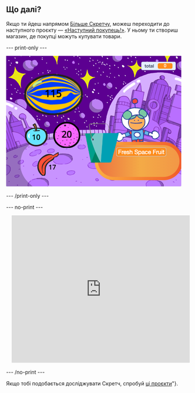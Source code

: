 ## Що далі?


Якщо ти йдеш напрямом [Більше Скретчу](https://projects.raspberrypi.org/en/raspberrypi/more-scratch), можеш переходити до наступного проєкту — [«Наступний покупець!»](https://projects.raspberrypi.org/en/projects/next-customer-please). У ньому ти створиш магазин, де покупці можуть купувати товари.

--- print-only ---

![Наступний покупець](images/next-customer-please.png)

--- /print-only ---

--- no-print ---

<div class="scratch-preview" style="margin-left: 15px;">
  <iframe allowtransparency="true" width="485" height="402" src="https://scratch.mit.edu/projects/embed/528696418/?autostart=false" frameborder="0"></iframe>
</div>

--- /no-print ---

Якщо тобі подобається досліджувати Скретч, спробуй [ці проєкти](https://projects.raspberrypi.org/en/projects?software%5B%5D=scratch&curriculum%5B%5D=%201)"}.
